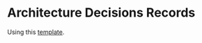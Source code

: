 # Architecture Decisions Records

Using this [template](https://github.com/joelparkerhenderson/architecture-decision-record/blob/main/locales/en/templates/decision-record-template-by-michael-nygard/index.md).
